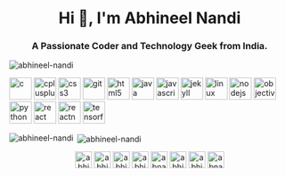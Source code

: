 <h1 align="center">Hi 👋, I'm Abhineel Nandi</h1>
<h3 align="center">A Passionate Coder and Technology Geek from India.</h3>

<p align="left"> <img src="https://komarev.com/ghpvc/?username=abhineel-nandi" alt="abhineel-nandi" /> </p>

<p align="left"><img src="https://devicons.github.io/devicon/devicon.git/icons/c/c-original.svg" alt="c" width="40" height="40"/> <img src="https://devicons.github.io/devicon/devicon.git/icons/cplusplus/cplusplus-original.svg" alt="cplusplus" width="40" height="40"/> <img src="https://devicons.github.io/devicon/devicon.git/icons/css3/css3-original-wordmark.svg" alt="css3" width="40" height="40"/> <img src="https://www.vectorlogo.zone/logos/git-scm/git-scm-icon.svg" alt="git" width="40" height="40"/> <img src="https://devicons.github.io/devicon/devicon.git/icons/html5/html5-original-wordmark.svg" alt="html5" width="40" height="40"/> <img src="https://devicons.github.io/devicon/devicon.git/icons/java/java-original-wordmark.svg" alt="java" width="40" height="40"/> <img src="https://devicons.github.io/devicon/devicon.git/icons/javascript/javascript-original.svg" alt="javascript" width="40" height="40"/> <img src="https://www.vectorlogo.zone/logos/jekyllrb/jekyllrb-icon.svg" alt="jekyll" width="40" height="40"/> <img src="https://devicons.github.io/devicon/devicon.git/icons/linux/linux-original.svg" alt="linux" width="40" height="40"/> <img src="https://devicons.github.io/devicon/devicon.git/icons/nodejs/nodejs-original-wordmark.svg" alt="nodejs" width="40" height="40"/> <img src="https://www.vectorlogo.zone/logos/apple_objectivec/apple_objectivec-icon.svg" alt="objectivec" width="40" height="40"/> <img src="https://devicons.github.io/devicon/devicon.git/icons/python/python-original.svg" alt="python" width="40" height="40"/> <img src="https://devicons.github.io/devicon/devicon.git/icons/react/react-original-wordmark.svg" alt="react" width="40" height="40"/> <img src="https://reactnative.dev/img/header_logo.svg" alt="reactnative" width="40" height="40"/> <img src="https://www.vectorlogo.zone/logos/tensorflow/tensorflow-icon.svg" alt="tensorflow" width="40" height="40"/></p>

<p><img align="left" src="https://github-readme-stats.vercel.app/api/top-langs/?username=abhineel-nandi&layout=compact&hide=html" alt="abhineel-nandi" /></p>

<p>&nbsp;<img align="center" src="https://github-readme-stats.vercel.app/api?username=abhineel-nandi&show_icons=true" alt="abhineel-nandi" /></p>

<p align="center">
<a href="https://linkedin.com/in/abhineel nandi" target="blank"><img align="center" src="https://cdn.jsdelivr.net/npm/simple-icons@3.0.1/icons/linkedin.svg" alt="abhineel nandi" height="30" width="30" /></a>
<a href="https://fb.com/abhineel nandi" target="blank"><img align="center" src="https://cdn.jsdelivr.net/npm/simple-icons@3.0.1/icons/facebook.svg" alt="abhineel nandi" height="30" width="30" /></a>
<a href="https://instagram.com/abhineelnandi" target="blank"><img align="center" src="https://cdn.jsdelivr.net/npm/simple-icons@3.0.1/icons/instagram.svg" alt="abhineelnandi" height="30" width="30" /></a>
<a href="https://www.codechef.com/abhi_neel" target="blank"><img align="center" src="https://cdn.jsdelivr.net/npm/simple-icons@3.1.0/icons/codechef.svg" alt="abhi_neel" height="30" width="30" /></a>
<a href="https://www.hackerrank.com/abnandi04" target="blank"><img align="center" src="https://cdn.jsdelivr.net/npm/simple-icons@3.0.1/icons/hackerrank.svg" alt="abnandi04" height="30" width="30" /></a>
<a href="https://www.codeforces.com/abhi_neel" target="blank"><img align="center" src="https://cdn.jsdelivr.net/npm/simple-icons@3.0.1/icons/codeforces.svg" alt="abhi_neel" height="30" width="30" /></a>
<a href="https://www.leetcode.com/abhineelnandi" target="blank"><img align="center" src="https://cdn.jsdelivr.net/npm/simple-icons@3.0.1/icons/leetcode.svg" alt="abhineelnandi" height="30" width="30" /></a>
<a href="https://www.hackerearth.com/abnandi04" target="blank"><img align="center" src="https://cdn.jsdelivr.net/npm/simple-icons@3.0.1/icons/hackerearth.svg" alt="abnandi04" height="30" width="30" /></a>
</p>
